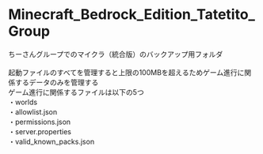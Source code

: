 # Minecraft_Bedrock_Edition_Tatetito_Group
ちーさんグループでのマイクラ（統合版）のバックアップ用フォルダ
<br>
<br>
起動ファイルのすべてを管理すると上限の100MBを超えるためゲーム進行に関係するデータのみを管理する
<br>
ゲーム進行に関係するファイルは以下の5つ
<br>
・worlds
<br>
・allowlist.json
<br>
・permissions.json
<br>
・server.properties
<br>
・valid_known_packs.json
